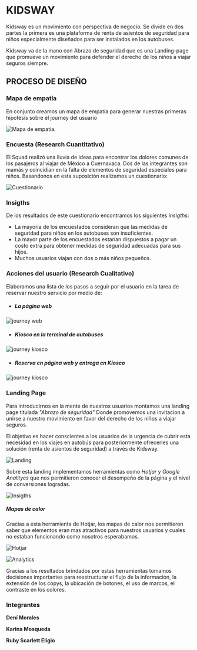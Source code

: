 
# KIDSWAY
Kidsway es un movimiento con perspectiva de negocio. Se divide en dos partes la primera es una plataforma de renta de asientos de seguridad para niños especialmente diseñados para ser instalados en los autobuses.


Kidsway va de la mano con Abrazo de seguridad que es una Landing-page que promueve un movimiento para defender el derecho de los niños a viajar seguros siempre.

## PROCESO DE DISEÑO


### Mapa de empatía

En conjunto creamos un mapa de empatía para generar nuestras primeras hipotésis sobre el journey del usuario

![Mapa de empatía](assets/images/mapa-de-empatía.jpg "mapa de empatía").


### Encuesta (Research Cuantitativo)


El Squad realizó una lluvia de ideas para  encontrar los dolores comunes de los pasajeros al viajar de México a Cuernavaca. Dos de las integrantes son mamás y coincidian en la falta de elementos de seguridad especiales para niños. Basandonos en esta suposición realizamos un cuestionario:

![Cuestionario](assets/images/encuesta01.png "cuestionario")



### Insigths

De los resultados de este cuestionario encontramos los siguientes *insigths*:

* La mayoría de los encuestados consideran que las medidas de seguridad para niños en los autobuses son insuficientes.
* La mayor parte de los encuestados estarían dispuestos a pagar un costo extra para obtener medidas de seguridad adecuadas para sus hijos.
* Muchos usuarios viajan con dos o más niños pequeños.

### Acciones del usuario (Research Cualitativo)

Elaboramos una lista de los pasos a seguir por el usuario en la tarea de reservar nuestro servicio por medio de:

* ##### La página web
![journey web](assets/images/web.jpg "journey-web")

* ##### Kiosco en la terminal de autobuses
![journey kiosco](assets/images/kiosco.jpg "journey-kiosco")

* ##### Reserva en página web y entrega en Kiosco
![journey kiosco](assets/images/reservaweb-entregakiosco.jpg "journey-kiosco")



### Landing Page


Para introducirnos en la mente de nuestros usuarios montamos una landing page titulada *"Abrazo de seguridad"* Donde promovemos una invitacion a unirse a nuestro movimiento en favor del derecho de los niños a viajar seguros.

El objetivo es hacer conscientes a los usuarios de la urgencia de cubrir esta necesidad en los viajes en autobús para posteriormente ofrecerles una solución (renta de asientos de seguridad) a través de Kidsway.

![Landing](assets/images/landing.jpg "landing")

Sobre esta landing implementamos herramientas como *Hotjar* y *Google Analitycs* que nos permitieron conocer el desempeño de la página y el nivel de conversiones logradas.


![Insigths](assets/images/KidsWay01.jpg "Insigths")

##### Mapas de calor

Gracias a esta herramienta de Hotjar, los mapas de calor nos permitieron saber que elementos eran mas atractivos para nuestros usuarios y cuales no estaban funcionando como nosotros esperabamos.

![Hotjar](assets/images/KidsWay02.jpg "Hotjar")



![Analytics](assets/images/KidsWay.jpg "Analytics")

Gracias a los resultados brindados por estas herramientas tomamos decisiones importantes para reestructurar el flujo de la información, la extensión de los copys, la ubicación de botones, el uso de marcos, el contraste en los colores.

### Integrantes

**Dení Morales**

**Karina Mosqueda**

**Ruby Scarlett Eligio**
